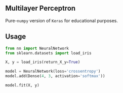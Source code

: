 ## Multilayer Perceptron

Pure-`numpy` version of `Keras` for educational purposes.

## Usage

```python
from nn import NeuralNetwork
from sklearn.datasets import load_iris

X, y = load_iris(return_X_y=True)

model = NeuralNetwork(loss='crossentropy')
model.add(Dense(4, 3, activation='softmax'))

model.fit(X, y)
```